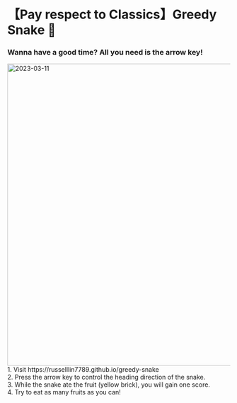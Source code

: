 # 【Pay respect to Classics】Greedy Snake :snake:
### Wanna have a good time? All you need is the arrow key!
<img width="681" alt="2023-03-11" src="https://user-images.githubusercontent.com/63065690/224485262-6aeaeb6c-352c-4535-859a-528db84625ba.png">
1. Visit https://russelllin7789.github.io/greedy-snake <br />
2. Press the arrow key to control the heading direction of the snake.<br />
3. While the snake ate the fruit (yellow brick), you will gain one score.<br />
4. Try to eat as many fruits as you can!
